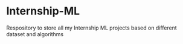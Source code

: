 # Internship-ML
 Respository to store all my Internship ML projects based on different dataset and algorithms
